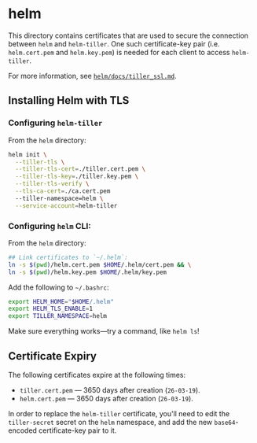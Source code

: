 # helm

This directory contains certificates that are used to secure the connection
between `helm` and `helm-tiller`. One such certificate-key pair (i.e.
`helm.cert.pem` and `helm.key.pem`) is needed for each client to access
`helm-tiller`.

For more information, see
[`helm/docs/tiller_ssl.md`](https://github.com/helm/helm/blob/master/docs/tiller_ssl.md).

## Installing Helm with TLS

### Configuring `helm-tiller`

From the `helm` directory:

```bash
helm init \
  --tiller-tls \
  --tiller-tls-cert=./tiller.cert.pem \
  --tiller-tls-key=./tiller.key.pem \
  --tiller-tls-verify \
  --tls-ca-cert=./ca.cert.pem
  --tiller-namespace=helm \
  --service-account=helm-tiller
```

### Configuring `helm` CLI:

From the `helm` directory:

```bash
## Link certificates to `~/.helm`:
ln -s $(pwd)/helm.cert.pem $HOME/.helm/cert.pem && \
ln -s $(pwd)/helm.key.pem $HOME/.helm/key.pem
```

Add the following to `~/.bashrc`:

```bash
export HELM_HOME="$HOME/.helm"
export HELM_TLS_ENABLE=1
export TILLER_NAMESPACE=helm
```

Make sure everything works—try a command, like `helm ls`!

## Certificate Expiry

The following certificates expire at the following times:

- `tiller.cert.pem` — 3650 days after creation (`26-03-19`).
- `helm.cert.pem` — 3650 days after creation (`26-03-19`).

In order to replace the `helm-tiller` certificate, you'll need to edit the
`tiller-secret` secret on the `helm` namespace, and add the new `base64`-encoded
certificate-key pair to it.
